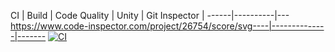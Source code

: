 CI | Build | Code Quality | Unity | Git Inspector | 
------|----------|---https://www.code-inspector.com/project/26754/score/svg----|--------------|-------
[![CI](https://github.com/ajith-io/SDLC_18_Geek_Squad/actions/workflows/main.yml/badge.svg)](https://github.com/ajith-io/SDLC_18_Geek_Squad/actions/workflows/main.yml)

